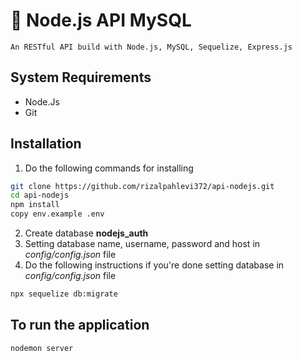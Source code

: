 # :rocket: Node.js API MySQL

    An RESTful API build with Node.js, MySQL, Sequelize, Express.js

## System Requirements

- Node.Js
- Git

## Installation

1. Do the following commands for installing

```bash
git clone https://github.com/rizalpahlevi372/api-nodejs.git
cd api-nodejs
npm install
copy env.example .env
```

2. Create database **nodejs_auth**
3. Setting database name, username, password and host in _config/config.json_ file
4. Do the following instructions if you're done setting database in _config/config.json_ file

```bash
npx sequelize db:migrate
```

## To run the application

```bash
nodemon server
```
